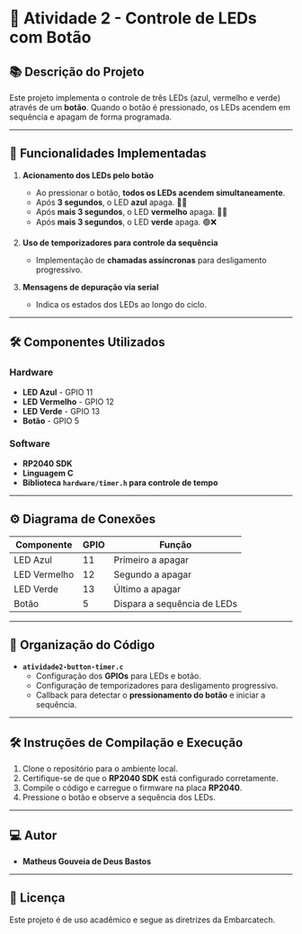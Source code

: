 # 🔘 Atividade 2 - Controle de LEDs com Botão

## 📚 Descrição do Projeto
Este projeto implementa o controle de três LEDs (azul, vermelho e verde) através de um **botão**. Quando o botão é pressionado, os LEDs acendem em sequência e apagam de forma programada.

---

## 🎯 Funcionalidades Implementadas

1. **Acionamento dos LEDs pelo botão**  
   - Ao pressionar o botão, **todos os LEDs acendem simultaneamente**.  
   - Após **3 segundos**, o LED **azul** apaga. 🔵❌  
   - Após **mais 3 segundos**, o LED **vermelho** apaga. 🔴❌  
   - Após **mais 3 segundos**, o LED **verde** apaga. 🟢❌  

2. **Uso de temporizadores para controle da sequência**  
   - Implementação de **chamadas assíncronas** para desligamento progressivo.

3. **Mensagens de depuração via serial**  
   - Indica os estados dos LEDs ao longo do ciclo.

---

## 🛠️ Componentes Utilizados

### **Hardware**
- **LED Azul** - GPIO 11  
- **LED Vermelho** - GPIO 12  
- **LED Verde** - GPIO 13  
- **Botão** - GPIO 5  

### **Software**
- **RP2040 SDK**
- **Linguagem C**
- **Biblioteca `hardware/timer.h` para controle de tempo**

---

## ⚙️ Diagrama de Conexões

| Componente  | GPIO  | Função                        |
|------------|------|--------------------------------|
| LED Azul   | 11   | Primeiro a apagar              |
| LED Vermelho | 12  | Segundo a apagar              |
| LED Verde  | 13   | Último a apagar                |
| Botão      | 5    | Dispara a sequência de LEDs   |

---

## 📂 Organização do Código

- **`atividade2-button-timer.c`**  
  - Configuração dos **GPIOs** para LEDs e botão.  
  - Configuração de temporizadores para desligamento progressivo.  
  - Callback para detectar o **pressionamento do botão** e iniciar a sequência.  

---

## 🛠️ Instruções de Compilação e Execução

1. Clone o repositório para o ambiente local.
2. Certifique-se de que o **RP2040 SDK** está configurado corretamente.
3. Compile o código e carregue o firmware na placa **RP2040**.
4. Pressione o botão e observe a sequência dos LEDs.

---

## 💻 Autor
- **Matheus Gouveia de Deus Bastos**

---

## 📜 Licença
Este projeto é de uso acadêmico e segue as diretrizes da Embarcatech.
